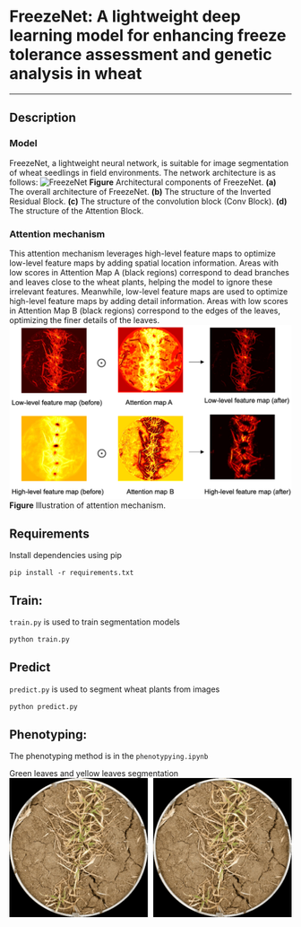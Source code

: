 # FreezeNet: A lightweight deep learning model for enhancing freeze tolerance assessment and genetic analysis in wheat
----
## Description
### Model
FreezeNet, a lightweight neural network, is suitable for image segmentation of wheat seedlings in field environments. The network architecture is as follows:
![FreezeNet](./assets/model.png)
**Figure** Architectural components of FreezeNet. **(a)** The overall architecture of FreezeNet. 
**(b)** The structure of the Inverted Residual Block. **(c)** The structure of the convolution 
block (Conv Block). **(d)** The structure of the Attention Block. 
### Attention mechanism 
This attention mechanism leverages high-level feature maps to optimize low-level feature maps by adding spatial location information. Areas with low scores in Attention Map A (black regions) correspond to dead branches and leaves close to the wheat plants, helping the model to ignore these irrelevant features. Meanwhile, low-level feature maps are used to optimize high-level feature maps by adding detail information. Areas with low scores in Attention Map B (black regions) correspond to the edges of the leaves, optimizing the finer details of the leaves.
![attention](./assets/attention.png)
**Figure** Illustration of attention mechanism.


## Requirements
Install dependencies using pip
```
pip install -r requirements.txt
```

## Train:
`train.py` is used to train segmentation models
```bash
python train.py
```
## Predict
`predict.py` is used to segment wheat plants from images
```bash
python predict.py
```
## Phenotyping:
The phenotyping method is in the `phenotypying.ipynb` 

Green leaves and yellow leaves segmentation
![LeavesSeg](./assets/seg.gif)





